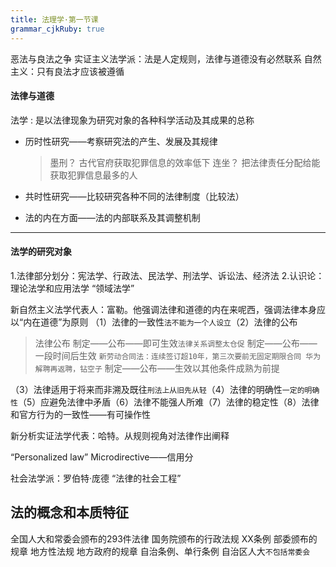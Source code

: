 ```yaml
---
title: 法理学·第一节课
grammar_cjkRuby: true
---
```


恶法与良法之争
实证主义法学派：法是人定规则，法律与道德没有必然联系
自然主义：只有良法才应该被遵循

#### 法律与道德


法学
: 是以法律现象为研究对象的各种科学活动及其成果的总称
- 历时性研究——考察研究法的产生、发展及其规律
	 > 墨刑？
	> 古代官府获取犯罪信息的效率低下
	> 连坐？
		把法律责任分配给能获取犯罪信息最多的人

 - 共时性研究——比较研究各种不同的法律制度（比较法）
 - 法的内在方面——法的内部联系及其调整机制
****
#### 法学的研究对象
1.法律部分划分：宪法学、行政法、民法学、刑法学、诉讼法、经济法
2.认识论：理论法学和应用法学
“领域法学”


新自然主义法学代表人：富勒。他强调法律和道德的内在来呢西，强调法律本身应以“内在道德”为原则
（1）法律的一致性`法不能为一个人设立`（2）法律的公布
>法律公布
>制定——公布——即可生效`法律关系调整太仓促`
>制定——公布——一段时间后生效 `新劳动合同法：连续签订超10年，第三次要前无固定期限合同 华为解聘再返聘，钻空子`
>制定——公布——生效以其他条件成熟为前提

（3）法律适用于将来而非溯及既往`刑法上从旧先从轻`（4）法律的明确性`一定的明确性`（5）应避免法律中矛盾（6）法律不能强人所难（7）法律的稳定性（8）法律和官方行为的一致性——有可操作性

新分析实证法学代表：哈特。从规则视角对法律作出阐释

“Personalized law”
Microdirective——信用分

社会法学派：罗伯特·庞德 “法律的社会工程”


## 法的概念和本质特征
全国人大和常委会颁布的293件法律
国务院颁布的行政法规 XX条例
部委颁布的规章
地方性法规
地方政府的规章
自治条例、单行条例 自治区人大`不包括常委会`

